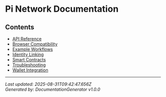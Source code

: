 # Pi Network Documentation

## Contents

- [API Reference](./api-reference.md)
- [Browser Compatibility](./browser-compatibility.md)
- [Example Workflows](./example-workflows.md)
- [Identity Linking](./identity-linking.md)
- [Smart Contracts](./smart-contracts.md)
- [Troubleshooting](./troubleshooting.md)
- [Wallet Integration](./wallet-integration.md)

---

*Last updated: 2025-08-31T09:42:47.656Z*  
*Generated by: DocumentationGenerator v1.0.0*
